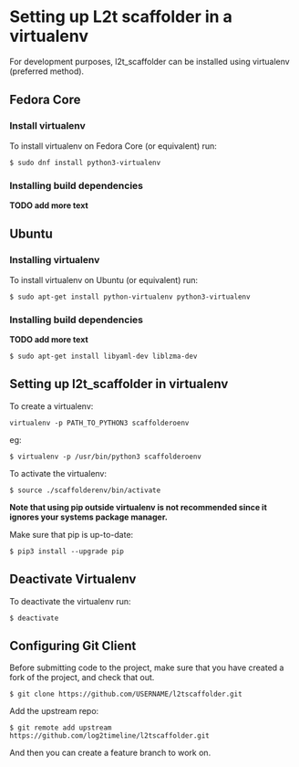 # Setting up L2t scaffolder in a virtualenv

For development purposes, l2t\_scaffolder can be installed using virtualenv
(preferred method).

## Fedora Core

### Install virtualenv

To install virtualenv on Fedora Core (or equivalent) run:
```
$ sudo dnf install python3-virtualenv
```

### Installing build dependencies

**TODO add more text**

## Ubuntu

### Installing virtualenv

To install virtualenv on Ubuntu (or equivalent) run:
```
$ sudo apt-get install python-virtualenv python3-virtualenv
```

### Installing build dependencies

**TODO add more text**

```
$ sudo apt-get install libyaml-dev liblzma-dev
```

## Setting up l2t\_scaffolder in virtualenv

To create a virtualenv:
```
virtualenv -p PATH_TO_PYTHON3 scaffolderoenv
```
eg:

```
$ virtualenv -p /usr/bin/python3 scaffolderoenv
```

To activate the virtualenv:

```
$ source ./scaffolderenv/bin/activate
```

**Note that using pip outside virtualenv is not recommended since it ignores
your systems package manager.**

Make sure that pip is up-to-date:

```
$ pip3 install --upgrade pip
```

## Deactivate Virtualenv

To deactivate the virtualenv run:

```
$ deactivate
```

## Configuring Git Client

Before submitting code to the project, make sure that you have created a fork of
the project, and check that out.

```
$ git clone https://github.com/USERNAME/l2tscaffolder.git
```

Add the upstream repo:

```
$ git remote add upstream https://github.com/log2timeline/l2tscaffolder.git
```

And then you can create a feature branch to work on.
